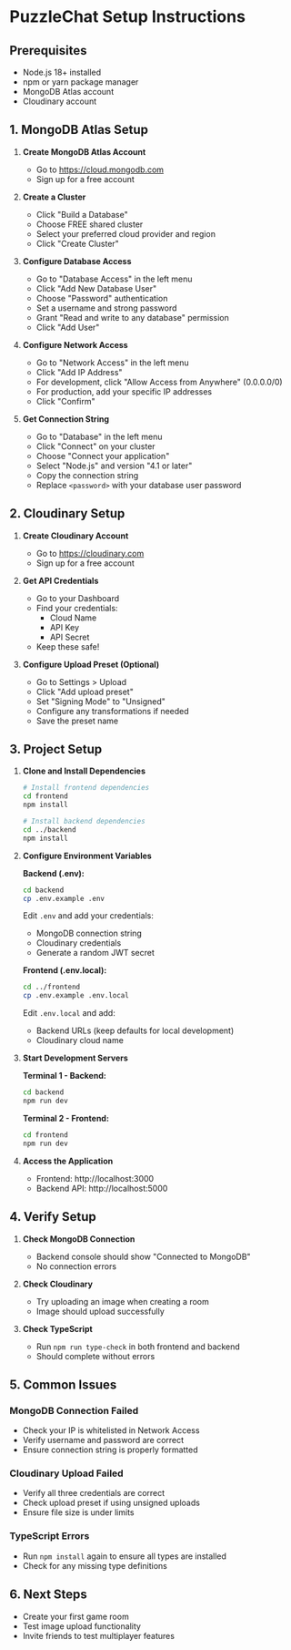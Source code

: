 # PuzzleChat Setup Instructions

## Prerequisites
- Node.js 18+ installed
- npm or yarn package manager
- MongoDB Atlas account
- Cloudinary account

## 1. MongoDB Atlas Setup

1. **Create MongoDB Atlas Account**
   - Go to https://cloud.mongodb.com
   - Sign up for a free account

2. **Create a Cluster**
   - Click "Build a Database"
   - Choose FREE shared cluster
   - Select your preferred cloud provider and region
   - Click "Create Cluster"

3. **Configure Database Access**
   - Go to "Database Access" in the left menu
   - Click "Add New Database User"
   - Choose "Password" authentication
   - Set a username and strong password
   - Grant "Read and write to any database" permission
   - Click "Add User"

4. **Configure Network Access**
   - Go to "Network Access" in the left menu
   - Click "Add IP Address"
   - For development, click "Allow Access from Anywhere" (0.0.0.0/0)
   - For production, add your specific IP addresses
   - Click "Confirm"

5. **Get Connection String**
   - Go to "Database" in the left menu
   - Click "Connect" on your cluster
   - Choose "Connect your application"
   - Select "Node.js" and version "4.1 or later"
   - Copy the connection string
   - Replace `<password>` with your database user password

## 2. Cloudinary Setup

1. **Create Cloudinary Account**
   - Go to https://cloudinary.com
   - Sign up for a free account

2. **Get API Credentials**
   - Go to your Dashboard
   - Find your credentials:
     - Cloud Name
     - API Key
     - API Secret
   - Keep these safe!

3. **Configure Upload Preset (Optional)**
   - Go to Settings > Upload
   - Click "Add upload preset"
   - Set "Signing Mode" to "Unsigned"
   - Configure any transformations if needed
   - Save the preset name

## 3. Project Setup

1. **Clone and Install Dependencies**
   ```bash
   # Install frontend dependencies
   cd frontend
   npm install

   # Install backend dependencies
   cd ../backend
   npm install
   ```

2. **Configure Environment Variables**

   **Backend (.env):**
   ```bash
   cd backend
   cp .env.example .env
   ```
   Edit `.env` and add your credentials:
   - MongoDB connection string
   - Cloudinary credentials
   - Generate a random JWT secret

   **Frontend (.env.local):**
   ```bash
   cd ../frontend
   cp .env.example .env.local
   ```
   Edit `.env.local` and add:
   - Backend URLs (keep defaults for local development)
   - Cloudinary cloud name

3. **Start Development Servers**

   **Terminal 1 - Backend:**
   ```bash
   cd backend
   npm run dev
   ```

   **Terminal 2 - Frontend:**
   ```bash
   cd frontend
   npm run dev
   ```

4. **Access the Application**
   - Frontend: http://localhost:3000
   - Backend API: http://localhost:5000

## 4. Verify Setup

1. **Check MongoDB Connection**
   - Backend console should show "Connected to MongoDB"
   - No connection errors

2. **Check Cloudinary**
   - Try uploading an image when creating a room
   - Image should upload successfully

3. **Check TypeScript**
   - Run `npm run type-check` in both frontend and backend
   - Should complete without errors

## 5. Common Issues

### MongoDB Connection Failed
- Check your IP is whitelisted in Network Access
- Verify username and password are correct
- Ensure connection string is properly formatted

### Cloudinary Upload Failed
- Verify all three credentials are correct
- Check upload preset if using unsigned uploads
- Ensure file size is under limits

### TypeScript Errors
- Run `npm install` again to ensure all types are installed
- Check for any missing type definitions

## 6. Next Steps
- Create your first game room
- Test image upload functionality
- Invite friends to test multiplayer features